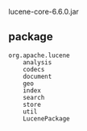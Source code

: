 lucene-core-6.6.0.jar

## package
```
org.apache.lucene
    analysis
    codecs
    document
    geo
    index
    search
    store
    util
    LucenePackage
```